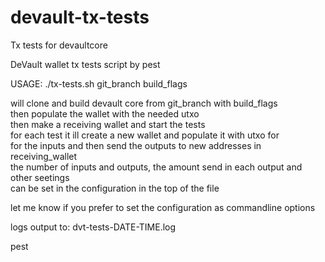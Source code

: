 # devault-tx-tests
Tx tests for devaultcore

 DeVault wallet tx tests script by pest   

USAGE: ./tx-tests.sh git_branch build_flags   

will clone and build devault core from git_branch with build_flags   
then populate the wallet with the needed utxo   
then make a receiving wallet and start the tests   
for each test it ill create a new wallet and populate it with utxo for   
for the inputs and then send the outputs to new addresses in receiving_wallet   
the number of inputs and outputs, the amount send in each output and other seetings   
can be set in the configuration in the top of the file   
   
 let me know if you prefer to set the configuration as commandline options   

 logs output to: dvt-tests-DATE-TIME.log   

 pest   
